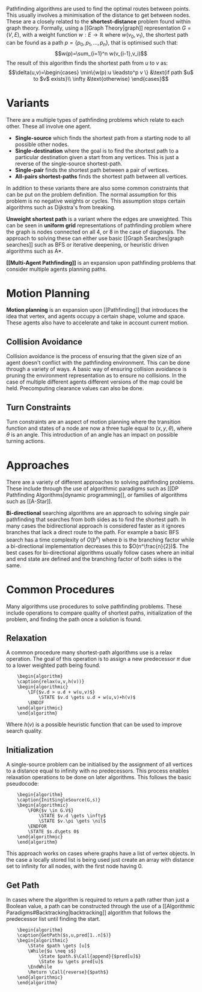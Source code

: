 Pathfinding algorithms are used to find the optimal routes between points. This usually involves a minimisation of the distance to get between nodes. These are a closely related to the **shortest-distance** problem found within graph theory. Formally, using a [[Graph Theory|graph]] representation $G=(V,E)$, with a weight function $w:E\to\mathbb{R}$ where $w(v_0,v_1)$, the shortest path can be found as a path $p = \{ p_0, p_1, \dots, p_n \}$, that is optimised such that: 
$$w(p)=\sum_{i=1}^n w(v_{i-1},v_i)$$
The result of this algorithm finds the shortest path from $u$ to $v$ as: $$\delta(u,v)=\begin{cases}
\min\{w(p):u \leadsto^p v \} &\text{if path $u$ to $v$ exists}\\
\infty &\text{otherwise}
\end{cases}$$
# Variants
There are a multiple types of pathfinding problems which relate to each other. These all involve one agent.
- **Single-source** which finds the shortest path from a starting node to all possible other nodes.
- **Single-destination** where the goal is to find the shortest path to a particular destination given a start from any vertices. This is just a reverse of the single-source shortest-path.
- **Single-pair** finds the shortest path between a pair of vertices.
- **All-pairs shortest-paths** finds the shortest path between all vertices.

In addition to these variants there are also some common constraints that can be put on the problem definition. The normal assumption for this problem is no negative weights or cycles. This assumption stops certain algorithms such as Dijkstra's from breaking.

**Unweight shortest path** is a variant where the edges are unweighted. This can be seen in **uniform grid** representations of pathfinding problem where the graph is nodes connected on all 4, or 8 in the case of diagonals. The approach to solving these can either use basic [[Graph Searches|graph searches]] such as BFS or iterative deepening, or heuristic driven algorithms such as A*.

**[[Multi-Agent Pathfinding]]** is an expansion upon pathfinding problems that consider multiple agents planning paths.

# Motion Planning
**Motion planning** is an expansion upon [[Pathfinding]] that introduces the idea that vertex, and agents occupy a certain shape, volume and space. These agents also have to accelerate and take in account current motion. 

## Collision Avoidance
Collision avoidance is the process of ensuring that the given size of an agent doesn't conflict with the pathfinding environment. This can be done through a variety of ways. A basic way of ensuring collision avoidance is pruning the environment representation as to ensure no collisions. In the case of multiple different agents different versions of the map could be held. Precomputing clearance values can also be done.

## Turn Constraints
Turn constraints are an aspect of motion planning where the transition function and states of a node are now a three tuple equal to $(x,y,\theta)$, where $\theta$ is an angle. This introduction of an angle has an impact on possible turning actions.

# Approaches
There are a variety of different approaches to solving pathfinding problems. These include through the use of algorithmic paradigms such as [[DP Pathfinding Algorithms|dynamic programming]], or families of algorithms such as [[A-Star]].

**Bi-directional** searching algorithms are an approach to solving single pair pathfinding that searches from both sides as to find the shortest path. In many cases the bidirectional approach is considered faster as it ignores branches that lack a direct route to the path. For example a basic BFS search has a time complexity of $O(b^n)$ where $b$ is the branching factor while a bi-directional implementation decreases this to $O(n^\frac{n}{2})$. The best cases for bi-directional algorithms usually follow cases where an initial and end state are defined and the branching factor of both sides is the same.
# Common Procedures
Many algorithms use procedures to solve pathfinding problems. These include operations to compare quality of shortest paths, initialization of the problem, and finding the path once a solution is found.

## Relaxation
A common procedure many shortest-path algorithms use is a relax operation. The goal of this operation is to assign a new predecessor $\pi$ due to a lower weighted path being found.
```pseudo
	\begin{algorithm}
	\caption{relax(u,v,h(v))}
	\begin{algorithmic}
		\IF{$v.d > u.d + w(u,v)$}
			\STATE $v.d \gets u.d + w(u,v)+h(v)$
		\ENDIF
	\end{algorithmic}
	\end{algorithm} 
```
Where $h(v)$ is a possible heuristic function that can be used to improve search quality.

## Initialization
A single-source problem can be initialised by the assignment of all vertices to a distance equal to infinity with no predecessors. This process enables relaxation operations to be done on later algorithms. This follows the basic pseudocode:
```pseudo
	\begin{algorithm}
	\caption{InitSingleSource(G,s)}
	\begin{algorithmic}
		\FOR{$v \in G.V$}
			\STATE $v.d \gets \infty$
			\STATE $v.\pi \gets \nil$
		\ENDFOR
		\STATE $s.d\gets 0$
	\end{algorithmic}
	\end{algorithm} 
```
This approach works on cases where graphs have a list of vertex objects. In the case a locally stored list is being used just create an array with distance set to infinity for all nodes, with the first node having $0$. 

## Get Path
In cases where the algorithm is required to return a path rather than just a Boolean value, a path can be constructed through the use of a [[Algorithmic Paradigms#Backtracking|backtracking]] algorithm that follows the predecessor list until finding the start.
```pseudo
	\begin{algorithm}
	\caption{GetPath($s,u,pred[1..n]$)}
	\begin{algorithmic}
		\State $path \gets [u]$
		\While{$u \neq s$}
			\State $path.$\Call{append}{$pred[u]$}
			\State $u \gets pred[u]$
		\EndWhile
		\Return \Call{reverse}{$path$}
	\end{algorithmic}
	\end{algorithm}
```
